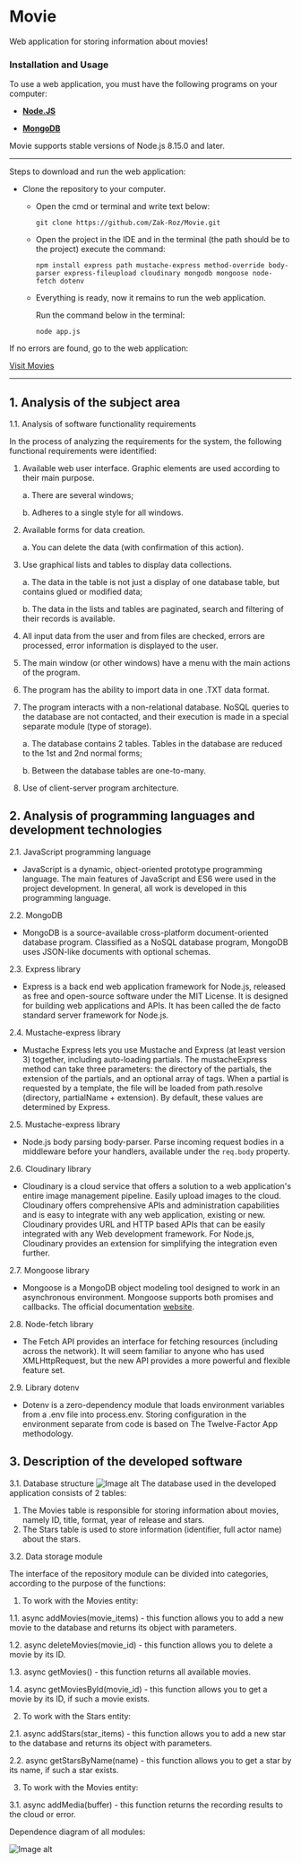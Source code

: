 # Movie

Web application for storing information about movies!

### Installation and Usage

To use a web application, you must have the following programs on your computer:


- <b>[Node.JS](https://nodejs.org/)</b>

- <b>[MongoDB](https://www.mongodb.com/)</b>

Movie supports stable versions of Node.js 8.15.0 and later.
<hr>

Steps to download and run the web application:

- Clone the repository to your computer.

  - Open the cmd or terminal and write text below:

        git clone https://github.com/Zak-Roz/Movie.git
    
  - Open the project in the IDE and in the terminal (the path should be to the project) execute the command:

        npm install express path mustache-express method-override body-parser express-fileupload cloudinary mongodb mongoose node-fetch dotenv

  - Everything is ready, now it remains to run the web application.
  
    Run the command below in the terminal:

        node app.js

If no errors are found, go to the web application:

<a href="http://localhost:3000/" target="_blank">Visit Movies</a>

<hr>

## 1. Analysis of the subject area

1.1. Analysis of software functionality requirements

In the process of analyzing the requirements for the system, the following functional requirements were identified:

1. Available web user interface. Graphic elements are used according to their main purpose.

   a. There are several windows;
   
   b. Adheres to a single style for all windows.
2. Available forms for data creation.

   a. You can delete the data (with confirmation of this action).
3. Use graphical lists and tables to display data collections.

   a. The data in the table is not just a display of one database table, but contains glued or modified data;
   
   b. The data in the lists and tables are paginated, search and filtering of their records is available.
4. All input data from the user and from files are checked, errors are processed, error information is displayed to the user.
5. The main window (or other windows) have a menu with the main actions of the program.
6. The program has the ability to import data in one .TXT data format.
7. The program interacts with a non-relational database. NoSQL queries to the database are not contacted, and their execution is made in a special separate module (type of storage).

   a. The database contains 2 tables. Tables in the database are reduced to the 1st and 2nd normal forms;
   
   b. Between the database tables are one-to-many.
   
8. Use of client-server program architecture.

## 2. Analysis of programming languages and development technologies

2.1. JavaScript programming language

+ JavaScript is a dynamic, object-oriented prototype programming language. The main features of JavaScript and ES6 were used in the project development. In general, all work is developed in this programming language.

2.2. MongoDB

+ MongoDB is a source-available cross-platform document-oriented database program. Classified as a NoSQL database program, MongoDB uses JSON-like documents with optional schemas.

2.3. Express library

+ Express is a back end web application framework for Node.js, released as free and open-source software under the MIT License.
It is designed for building web applications and APIs. It has been called the de facto standard server framework for Node.js.

2.4. Mustache-express library

+ Mustache Express lets you use Mustache and Express (at least version 3) together, including auto-loading partials.
The mustacheExpress method can take three parameters: the directory of the partials, the extension of the partials, and an optional array of tags. When a partial is requested by a template, the file will be loaded from path.resolve (directory, partialName + extension). By default, these values are determined by Express.

2.5. Mustache-express library

+ Node.js body parsing body-parser.
Parse incoming request bodies in a middleware before your handlers, available
under the `req.body` property.

2.6. Cloudinary library

+ Cloudinary is a cloud service that offers a solution to a web application's entire image management pipeline. Easily upload images to the cloud. Cloudinary offers comprehensive APIs and administration capabilities and is easy to integrate with any web application, existing or new. Cloudinary provides URL and HTTP based APIs that can be easily integrated with any Web development framework. For Node.js, Cloudinary provides an extension for simplifying the integration even further.

2.7. Mongoose library

+ Mongoose is a MongoDB object modeling tool designed to work in an asynchronous environment. Mongoose supports both promises and callbacks.
The official documentation [website](http://mongoosejs.com/).

2.8. Node-fetch library

+ The Fetch API provides an interface for fetching resources (including across the network). It will seem familiar to anyone who has used XMLHttpRequest, but the new API provides a more powerful and flexible feature set.

2.9. Library dotenv

+ Dotenv is a zero-dependency module that loads environment variables from a .env file into process.env. Storing configuration in the environment separate from code is based on The Twelve-Factor App methodology.


## 3. Description of the developed software

3.1. Database structure
![Image alt](https://res.cloudinary.com/dxzdbtucv/image/upload/v1624744334/Untitled_Workspace_efpmpt.png)
The database used in the developed application consists of 2 tables:

1. The Movies table is responsible for storing information about movies, namely ID, title, format, year of release and stars.
2. The Stars table is used to store information (identifier, full actor name) about the stars.

3.2. Data storage module

The interface of the repository module can be divided into categories, according to the purpose of the functions:

1. To work with the Movies entity:


1.1. async addMovies(movie_items) - this function allows you to add a new movie to the database and returns its object with parameters.
    
1.2. async deleteMovies(movie_id) - this function allows you to delete a movie by its ID.

1.3. async getMovies() - this function returns all available movies.

1.4. async getMoviesById(movie_id) - this function allows you to get a movie by its ID, if such a movie exists.



2. To work with the Stars entity:


2.1. async addStars(star_items) - this function allows you to add a new star to the database and returns its object with parameters.
    
2.2. async getStarsByName(name) - this function allows you to get a star by its name, if such a star exists.



3. To work with the Movies entity:


3.1. async addMedia(buffer) - this function returns the recording results to the cloud or error.


Dependence diagram of all modules:

![Image alt](https://res.cloudinary.com/dxzdbtucv/image/upload/v1624772247/diag_euri2t.png)
